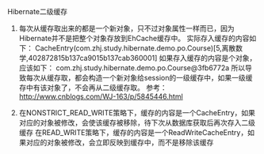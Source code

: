Hibernate二级缓存
	
1.	
	每次从缓存取出来的都是一个新对象，只不过对象属性一样而已，因为Hibernate并不是把整个对象存放到EhCache缓存中。
	实际存入缓存的内容如下：
		CacheEntry(com.zhj.study.hibernate.demo.po.Course)[5,离散数学,402872815b137ca9015b137cab360001]
	如果存入缓存的内容是个对象，应该如下：
		com.zhj.study.hibernate.demo.po.Course@3fb6772a
	所以导致每次从缓存取，都会构造一个新对象给session的一级缓存中，如果一级缓存中有该对象了，不会再从二级缓存取。
	参考：http://www.cnblogs.com/WJ-163/p/5845446.html

2.
	在NONSTRICT_READ_WRITE策略下，缓存的内容是一个CacheEntry，如果对应的对象被修改，会使该缓存被移除，待下次从数据库获取后再次存入二级缓存
	在READ_WRITE策略下，缓存的内容是一个ReadWriteCacheEntry，如果对应的对象被修改，会立即反映到缓存中，而不是移除该缓存